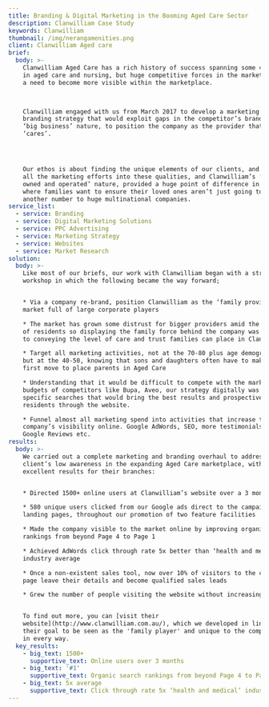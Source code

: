 ```yaml
---
title: Branding & Digital Marketing in the Booming Aged Care Sector
description: Clanwilliam Case Study
keywords: Clanwilliam
thumbnail: /img/nerangamenities.png
client: Clanwilliam Aged care
brief:
  body: >-
    Clanwilliam Aged Care has a rich history of success spanning some 40 years
    in aged care and nursing, but huge competitive forces in the market created
    a need to become more visible within the marketplace.

     

    Clanwilliam engaged with us from March 2017 to develop a marketing and
    branding strategy that would exploit gaps in the competitor’s branding and
    ‘big business’ nature, to position the company as the provider that truly
    ‘cares’.




    Our ethos is about finding the unique elements of our clients, and pouring
    all the marketing efforts into these qualities, and Clanwilliam’s ‘family
    owned and operated’ nature, provided a huge point of difference in a market
    where families want to ensure their loved ones aren’t just going to be
    another number to huge multinational companies.
service_list:
  - service: Branding
  - service: Digital Marketing Solutions
  - service: PPC Advertising
  - service: Marketing Strategy
  - service: Websites
  - service: Market Research
solution:
  body: >-
    Like most of our briefs, our work with Clanwilliam began with a strategy
    workshop in which the following became the way forward;


    * Via a company re-brand, position Clanwilliam as the ‘family provider’ in a
    market full of large corporate players

    * The market has grown some distrust for bigger providers amid the treatment
    of residents so displaying the family force behind the company was crucial
    to conveying the level of care and trust families can place in Clanwilliam

    * Target all marketing activities, not at the 70-80 plus age demographic,
    but at the 40-50, knowing that sons and daughters often have to make the
    first move to place parents in Aged Care

    * Understanding that it would be difficult to compete with the marketing
    budgets of competitors like Bupa, Aveo, our strategy digitally was to target
    specific searches that would bring the best results and prospective
    residents through the website.

    * Funnel almost all marketing spend into activities that increase the
    company’s visibility online. Google AdWords, SEO, more testimonials on
    Google Reviews etc.
results:
  body: >-
    We carried out a complete marketing and branding overhaul to address the
    client’s low awareness in the expanding Aged Care marketplace, with
    excellent results for their branches:


    * Directed 1500+ online users at Clanwilliam’s website over a 3 month period

    * 580 unique users clicked from our Google ads direct to the campaign
    landing pages, throughout our promotion of two feature facilities

    * Made the company visible to the market online by improving organic search
    rankings from beyond Page 4 to Page 1 

    * Achieved AdWords click through rate 5x better than ‘health and medical’
    industry average

    * Once a non-existent sales tool, now over 10% of visitors to the contact
    page leave their details and become qualified sales leads

    * Grew the number of people visiting the website without increasing $$$


    To find out more, you can [visit their
    website](http://www.clanwilliam.com.au/), which we developed in line with
    their goal to be seen as the 'family player' and unique to the competition
    in every way.
  key_results:
    - big_text: 1500+
      supportive_text: Online users over 3 months
    - big_text: '#1'
      supportive_text: Organic search rankings from beyond Page 4 to Page 1
    - big_text: 5x average
      supportive_text: Click through rate 5x ‘health and medical’ industry average
---
```


